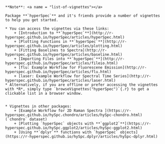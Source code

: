 <!--
# READ-ONLY FILE
#
# Original file resides in r-hyperspec/pkg-skelton.
# DO NOT EDIT in any other repo as these changes will be overwritten.
# Edit at r-hyperspec/pkg-skelton, then push there and
# this file will be deployed to the other repos.
#
-->
<!-- ======================================================================= -->
```{block, type="note-t", echo = TRUE}
**Note**: <a name = "list-of-vignettes"></a>

Package **`hyperSpec`** and it's friends provide a number of vignettes to help you get started.

* You can access the vignettes via these links:
    + [Introduction to **`hyperSpec`**](http://r-hyperspec.github.io/hyperSpec/articles/hyperSpec.html)
    + [Plotting Functions in **`hyperSpec`**](http://r-hyperspec.github.io/hyperSpec/articles/plotting.html)
    + [Fitting Baselines to Spectra](http://r-hyperspec.github.io/hyperSpec/articles/baseline.html)
    + [Importing Files into **`hyperSpec`**](http://r-hyperspec.github.io/hyperSpec/articles/fileio.html)
    + [flu: Example Workflow for Fluorescene Emission](http://r-hyperspec.github.io/hyperSpec/articles/flu.html)
    + [laser: Example Workflow for Spectral Time Series](http://r-hyperspec.github.io/hyperSpec/articles/laser.html)
* Alternatively, if you are offline or prefer accessing the vignettes with *R*, simply type `browseVignettes("hyperSpec")`{.r} to get a clickable list in a browser window.


* Vignettes in other packages:
    + [Example Workflow for 2D Raman Spectra ](https://r-hyperspec.github.io/hySpc.chondro/articles/hySpc-chondro.html) (`chondro` dataset)
    + [Plotting `hyperSpec` objects with **`ggplot2`**](https://r-hyperspec.github.io/hySpc.ggplot2/articles/hySpc-ggplot2.html)
    + [Using **`dplyr`** functions with `hyperSpec` objects](https://r-hyperspec.github.io/hySpc.dplyr/articles/hySpc-dplyr.html)
```
<!-- ======================================================================= -->
